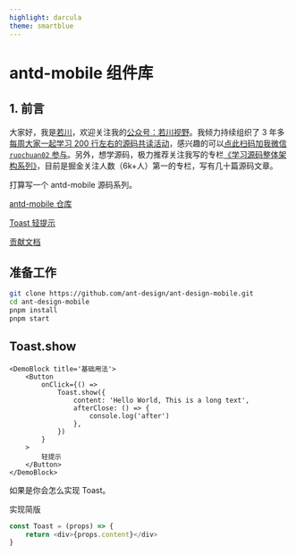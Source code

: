 ```yaml
---
highlight: darcula
theme: smartblue
---
```


# antd-mobile 组件库

## 1. 前言

大家好，我是[若川](https://ruochuan12.github.io)，欢迎关注我的[公众号：若川视野](https://mp.weixin.qq.com/s/MacNfeTPODNMLLFdzrULow)。我倾力持续组织了 3 年多[每周大家一起学习 200 行左右的源码共读活动](https://juejin.cn/post/7079706017579139102)，感兴趣的可以[点此扫码加我微信 `ruochuan02` 参与](https://juejin.cn/pin/7217386885793595453)。另外，想学源码，极力推荐关注我写的专栏[《学习源码整体架构系列》](https://juejin.cn/column/6960551178908205093)，目前是掘金关注人数（6k+人）第一的专栏，写有几十篇源码文章。

打算写一个 antd-mobile 源码系列。

[antd-mobile 仓库](https://github.com/ant-design/ant-design-mobile)

[Toast 轻提示](https://mobile.ant.design/zh/components/toast)

[贡献文档](https://github.com/ant-design/ant-design-mobile/blob/master/.github/CONTRIBUTING.md)

## 准备工作

```bash
git clone https://github.com/ant-design/ant-design-mobile.git
cd ant-design-mobile
pnpm install
pnpm start
```

## Toast.show

```tsx
<DemoBlock title='基础用法'>
    <Button
        onClick={() =>
            Toast.show({
                content: 'Hello World, This is a long text',
                afterClose: () => {
                    console.log('after')
                },
            })
        }
    >
        轻提示
    </Button>
</DemoBlock>
```

如果是你会怎么实现 Toast。

实现简版

```ts
const Toast = (props) => {
    return <div>{props.content}</div>
}
```

